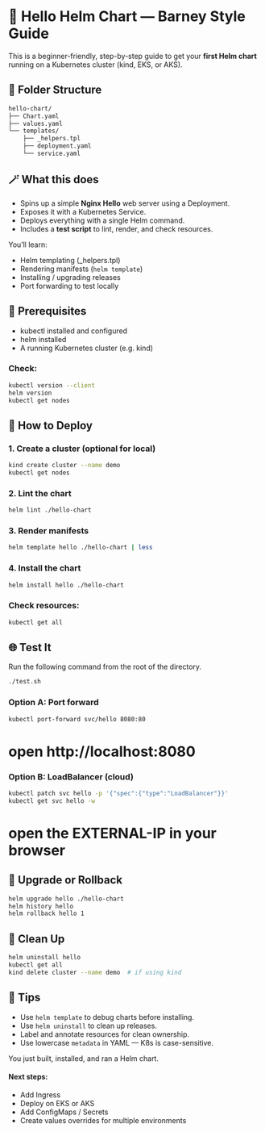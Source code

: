 # 🐳 Hello Helm Chart — Barney Style Guide

This is a beginner-friendly, step-by-step guide to get your **first Helm chart** running on a Kubernetes cluster (kind, EKS, or AKS).

## 📁 Folder Structure

```bash
hello-chart/
├── Chart.yaml
├── values.yaml
└── templates/
    ├── _helpers.tpl
    ├── deployment.yaml
    └── service.yaml
```

## 🪄 What this does

- Spins up a simple **Nginx Hello** web server using a Deployment.
- Exposes it with a Kubernetes Service.
- Deploys everything with a single Helm command.
- Includes a **test script** to lint, render, and check resources.

You’ll learn:
- Helm templating (_helpers.tpl)
- Rendering manifests (`helm template`)
- Installing / upgrading releases
- Port forwarding to test locally


## 🧰 Prerequisites

- kubectl installed and configured
- helm installed
- A running Kubernetes cluster (e.g. kind)

### Check:
```bash
kubectl version --client
helm version
kubectl get nodes
```

## 🚀 How to Deploy

### 1. Create a cluster (optional for local)
```bash
kind create cluster --name demo
kubectl get nodes
```

### 2. Lint the chart
```bash
helm lint ./hello-chart
```

### 3. Render manifests
```bash
helm template hello ./hello-chart | less
```

### 4. Install the chart
```bash
helm install hello ./hello-chart
```

### Check resources:
```bash
kubectl get all
```

## 🌐 Test It
Run the following command from the root of the directory.
```bash
./test.sh
```

### Option A: Port forward
```bash
kubectl port-forward svc/hello 8080:80
```

# open http://localhost:8080

### Option B: LoadBalancer (cloud)
```bash
kubectl patch svc hello -p '{"spec":{"type":"LoadBalancer"}}'
kubectl get svc hello -w
```

# open the EXTERNAL-IP in your browser


## 🔁 Upgrade or Rollback
```bash
helm upgrade hello ./hello-chart
helm history hello
helm rollback hello 1
```

## 🧹 Clean Up
```bash
helm uninstall hello
kubectl get all
kind delete cluster --name demo  # if using kind
```

## 🧠 Tips

- Use `helm template` to debug charts before installing.
- Use `helm uninstall` to clean up releases.
- Label and annotate resources for clean ownership.
- Use lowercase `metadata` in YAML — K8s is case-sensitive.

You just built, installed, and ran a Helm chart.

#### Next steps:
- Add Ingress
- Deploy on EKS or AKS
- Add ConfigMaps / Secrets
- Create values overrides for multiple environments
